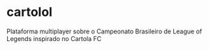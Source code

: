 # cartolol
Plataforma multiplayer sobre o Campeonato Brasileiro de League of Legends inspirado no Cartola FC
